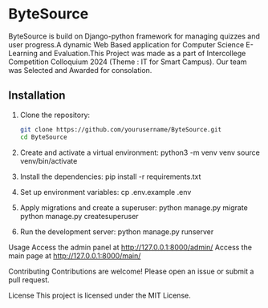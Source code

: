# ByteSource

ByteSource is build on Django-python framework for managing quizzes and user progress.A dynamic Web Based application for Computer Science E-Learning and Evaluation.This Project was made as a part of Intercollege Competition Colloquium 2024 (Theme : IT for Smart Campus). Our team was Selected and  Awarded for consolation.

## Installation

1. Clone the repository:

   ```sh
   git clone https://github.com/yourusername/ByteSource.git
   cd ByteSource

   ```

2. Create and activate a virtual environment:
   python3 -m venv venv
   source venv/bin/activate

3. Install the dependencies:
   pip install -r requirements.txt

4. Set up environment variables:
   cp .env.example .env

5. Apply migrations and create a superuser:
   python manage.py migrate
   python manage.py createsuperuser

6. Run the development server:
   python manage.py runserver

Usage
Access the admin panel at http://127.0.0.1:8000/admin/
Access the main page at http://127.0.0.1:8000/main/

Contributing
Contributions are welcome! Please open an issue or submit a pull request.

License
This project is licensed under the MIT License.
